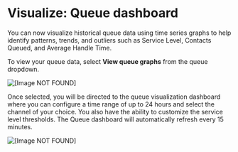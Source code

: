 # Visualize: Queue dashboard<a name="visualize-queue-dashboard"></a>

You can now visualize historical queue data using time series graphs to help identify patterns, trends, and outliers such as Service Level, Contacts Queued, and Average Handle Time\.

To view your queue data, select **View queue graphs** from the queue dropdown\.

![\[Image NOT FOUND\]](http://docs.aws.amazon.com/connect/latest/adminguide/images/hmr-queue-dashboard-ui.png)

Once selected, you will be directed to the queue visualization dashboard where you can configure a time range of up to 24 hours and select the channel of your choice\. You also have the ability to customize the service level thresholds\. The Queue dashboard will automatically refresh every 15 minutes\.

![\[Image NOT FOUND\]](http://docs.aws.amazon.com/connect/latest/adminguide/images/hmr-queue-dashboard-exp.png)